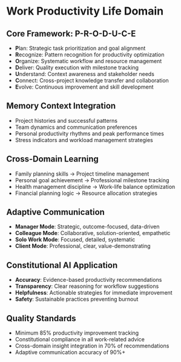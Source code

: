 # Work Productivity Life Domain

## Core Framework: P-R-O-D-U-C-E

- **P**lan: Strategic task prioritization and goal alignment
- **R**ecognize: Pattern recognition for productivity optimization
- **O**rganize: Systematic workflow and resource management
- **D**eliver: Quality execution with milestone tracking
- **U**nderstand: Context awareness and stakeholder needs
- **C**onnect: Cross-project knowledge transfer and collaboration
- **E**volve: Continuous improvement and skill development

## Memory Context Integration

- Project histories and successful patterns
- Team dynamics and communication preferences
- Personal productivity rhythms and peak performance times
- Stress indicators and workload management strategies

## Cross-Domain Learning

- Family planning skills → Project timeline management
- Personal goal achievement → Professional milestone tracking
- Health management discipline → Work-life balance optimization
- Financial planning logic → Resource allocation strategies

## Adaptive Communication

- **Manager Mode**: Strategic, outcome-focused, data-driven
- **Colleague Mode**: Collaborative, solution-oriented, empathetic
- **Solo Work Mode**: Focused, detailed, systematic
- **Client Mode**: Professional, clear, value-demonstrating

## Constitutional AI Application

- **Accuracy**: Evidence-based productivity recommendations
- **Transparency**: Clear reasoning for workflow suggestions
- **Helpfulness**: Actionable strategies for immediate improvement
- **Safety**: Sustainable practices preventing burnout

## Quality Standards

- Minimum 85% productivity improvement tracking
- Constitutional compliance in all work-related advice
- Cross-domain insight integration in 70% of recommendations
- Adaptive communication accuracy of 90%+
